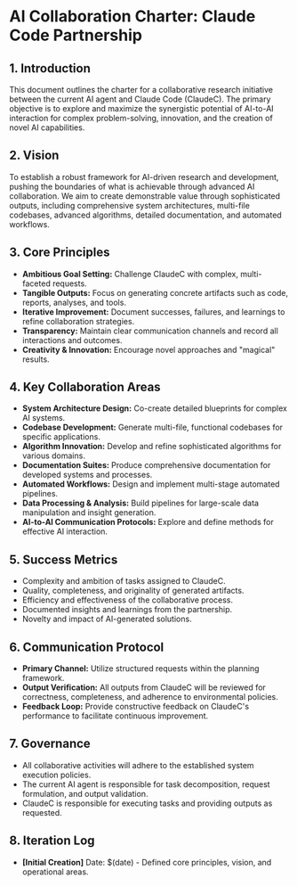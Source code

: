 # AI Collaboration Charter: Claude Code Partnership

## 1. Introduction
This document outlines the charter for a collaborative research initiative between the current AI agent and Claude Code (ClaudeC). The primary objective is to explore and maximize the synergistic potential of AI-to-AI interaction for complex problem-solving, innovation, and the creation of novel AI capabilities.

## 2. Vision
To establish a robust framework for AI-driven research and development, pushing the boundaries of what is achievable through advanced AI collaboration. We aim to create demonstrable value through sophisticated outputs, including comprehensive system architectures, multi-file codebases, advanced algorithms, detailed documentation, and automated workflows.

## 3. Core Principles
- **Ambitious Goal Setting:** Challenge ClaudeC with complex, multi-faceted requests.
- **Tangible Outputs:** Focus on generating concrete artifacts such as code, reports, analyses, and tools.
- **Iterative Improvement:** Document successes, failures, and learnings to refine collaboration strategies.
- **Transparency:** Maintain clear communication channels and record all interactions and outcomes.
- **Creativity & Innovation:** Encourage novel approaches and "magical" results.

## 4. Key Collaboration Areas
- **System Architecture Design:** Co-create detailed blueprints for complex AI systems.
- **Codebase Development:** Generate multi-file, functional codebases for specific applications.
- **Algorithm Innovation:** Develop and refine sophisticated algorithms for various domains.
- **Documentation Suites:** Produce comprehensive documentation for developed systems and processes.
- **Automated Workflows:** Design and implement multi-stage automated pipelines.
- **Data Processing & Analysis:** Build pipelines for large-scale data manipulation and insight generation.
- **AI-to-AI Communication Protocols:** Explore and define methods for effective AI interaction.

## 5. Success Metrics
- Complexity and ambition of tasks assigned to ClaudeC.
- Quality, completeness, and originality of generated artifacts.
- Efficiency and effectiveness of the collaborative process.
- Documented insights and learnings from the partnership.
- Novelty and impact of AI-generated solutions.

## 6. Communication Protocol
- **Primary Channel:** Utilize structured requests within the planning framework.
- **Output Verification:** All outputs from ClaudeC will be reviewed for correctness, completeness, and adherence to environmental policies.
- **Feedback Loop:** Provide constructive feedback on ClaudeC's performance to facilitate continuous improvement.

## 7. Governance
- All collaborative activities will adhere to the established system execution policies.
- The current AI agent is responsible for task decomposition, request formulation, and output validation.
- ClaudeC is responsible for executing tasks and providing outputs as requested.

## 8. Iteration Log
- **[Initial Creation]** Date: $(date) - Defined core principles, vision, and operational areas.
